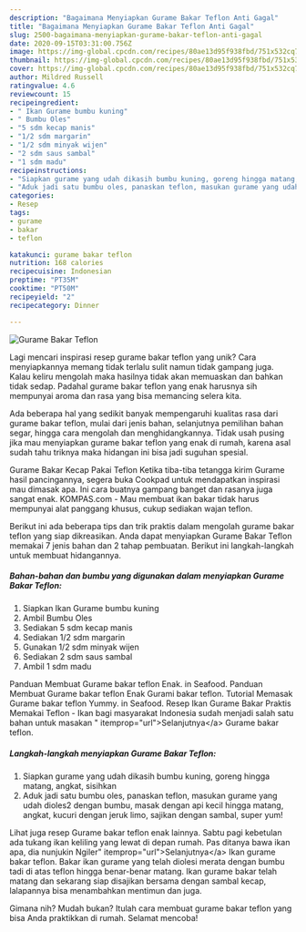 ```yaml
---
description: "Bagaimana Menyiapkan Gurame Bakar Teflon Anti Gagal"
title: "Bagaimana Menyiapkan Gurame Bakar Teflon Anti Gagal"
slug: 2500-bagaimana-menyiapkan-gurame-bakar-teflon-anti-gagal
date: 2020-09-15T03:31:00.756Z
image: https://img-global.cpcdn.com/recipes/80ae13d95f938fbd/751x532cq70/gurame-bakar-teflon-foto-resep-utama.jpg
thumbnail: https://img-global.cpcdn.com/recipes/80ae13d95f938fbd/751x532cq70/gurame-bakar-teflon-foto-resep-utama.jpg
cover: https://img-global.cpcdn.com/recipes/80ae13d95f938fbd/751x532cq70/gurame-bakar-teflon-foto-resep-utama.jpg
author: Mildred Russell
ratingvalue: 4.6
reviewcount: 15
recipeingredient:
- " Ikan Gurame bumbu kuning"
- " Bumbu Oles"
- "5 sdm kecap manis"
- "1/2 sdm margarin"
- "1/2 sdm minyak wijen"
- "2 sdm saus sambal"
- "1 sdm madu"
recipeinstructions:
- "Siapkan gurame yang udah dikasih bumbu kuning, goreng hingga matang, angkat, sisihkan"
- "Aduk jadi satu bumbu oles, panaskan teflon, masukan gurame yang udah dioles2 dengan bumbu, masak dengan api kecil hingga matang, angkat, kucuri dengan jeruk limo, sajikan dengan sambal, super yum!"
categories:
- Resep
tags:
- gurame
- bakar
- teflon

katakunci: gurame bakar teflon 
nutrition: 168 calories
recipecuisine: Indonesian
preptime: "PT35M"
cooktime: "PT50M"
recipeyield: "2"
recipecategory: Dinner

---
```



![Gurame Bakar Teflon](https://img-global.cpcdn.com/recipes/80ae13d95f938fbd/751x532cq70/gurame-bakar-teflon-foto-resep-utama.jpg)

Lagi mencari inspirasi resep gurame bakar teflon yang unik? Cara menyiapkannya memang tidak terlalu sulit namun tidak gampang juga. Kalau keliru mengolah maka hasilnya tidak akan memuaskan dan bahkan tidak sedap. Padahal gurame bakar teflon yang enak harusnya sih mempunyai aroma dan rasa yang bisa memancing selera kita.

Ada beberapa hal yang sedikit banyak mempengaruhi kualitas rasa dari gurame bakar teflon, mulai dari jenis bahan, selanjutnya pemilihan bahan segar, hingga cara mengolah dan menghidangkannya. Tidak usah pusing jika mau menyiapkan gurame bakar teflon yang enak di rumah, karena asal sudah tahu triknya maka hidangan ini bisa jadi suguhan spesial.

Gurame Bakar Kecap Pakai Teflon Ketika tiba-tiba tetangga kirim Gurame hasil pancingannya, segera buka Cookpad untuk mendapatkan inspirasi mau dimasak apa. Ini cara buatnya gampang banget dan rasanya juga sangat enak. KOMPAS.com - Mau membuat ikan bakar tidak harus mempunyai alat panggang khusus, cukup sediakan wajan teflon.


Berikut ini ada beberapa tips dan trik praktis dalam mengolah gurame bakar teflon yang siap dikreasikan. Anda dapat menyiapkan Gurame Bakar Teflon memakai 7 jenis bahan dan 2 tahap pembuatan. Berikut ini langkah-langkah untuk membuat hidangannya.

<!--inarticleads1-->

##### Bahan-bahan dan bumbu yang digunakan dalam menyiapkan Gurame Bakar Teflon:

1. Siapkan  Ikan Gurame bumbu kuning
1. Ambil  Bumbu Oles
1. Sediakan 5 sdm kecap manis
1. Sediakan 1/2 sdm margarin
1. Gunakan 1/2 sdm minyak wijen
1. Sediakan 2 sdm saus sambal
1. Ambil 1 sdm madu


Panduan Membuat Gurame bakar teflon Enak. in Seafood. Panduan Membuat Gurame bakar teflon Enak Gurami bakar teflon. Tutorial Memasak Gurame bakar teflon Yummy. in Seafood. Resep Ikan Gurame Bakar Praktis Memakai Teflon - Ikan bagi masyarakat Indonesia sudah menjadi salah satu bahan untuk masakan &#34; itemprop=&#34;url&#34;&gt;Selanjutnya&lt;/a&gt; Gurame bakar teflon. 

<!--inarticleads2-->

##### Langkah-langkah menyiapkan Gurame Bakar Teflon:

1. Siapkan gurame yang udah dikasih bumbu kuning, goreng hingga matang, angkat, sisihkan
1. Aduk jadi satu bumbu oles, panaskan teflon, masukan gurame yang udah dioles2 dengan bumbu, masak dengan api kecil hingga matang, angkat, kucuri dengan jeruk limo, sajikan dengan sambal, super yum!


Lihat juga resep Gurame bakar teflon enak lainnya. Sabtu pagi kebetulan ada tukang ikan keliling yang lewat di depan rumah. Pas ditanya bawa ikan apa, dia nunjukin Ngiler&#34; itemprop=&#34;url&#34;&gt;Selanjutnya&lt;/a&gt; Ikan gurame bakar teflon. Bakar ikan gurame yang telah diolesi merata dengan bumbu tadi di atas teflon hingga benar-benar matang. Ikan gurame bakar telah matang dan sekarang siap disajikan bersama dengan sambal kecap, lalapannya bisa menambahkan mentimun dan juga. 

Gimana nih? Mudah bukan? Itulah cara membuat gurame bakar teflon yang bisa Anda praktikkan di rumah. Selamat mencoba!
